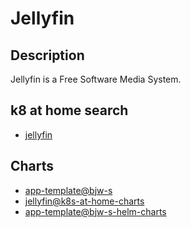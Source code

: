 # Jellyfin

## Description

Jellyfin is a Free Software Media System.

## k8 at home search

- [jellyfin](https://nanne.dev/k8s-at-home-search/#/jellyfin)

## Charts

- [app-template@bjw-s](https://bjw-s.github.io/helm-charts/)
- [jellyfin@k8s-at-home-charts](https://k8s-at-home.com/charts/)
- [app-template@bjw-s-helm-charts](http://bjw-s.github.io/helm-charts/)
